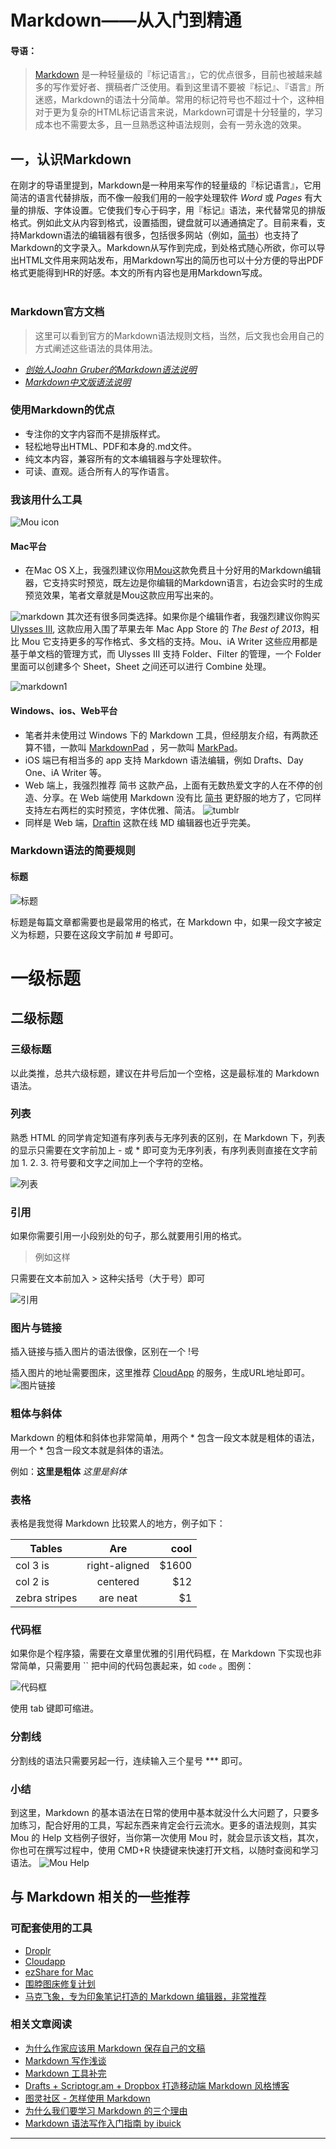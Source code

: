 # Markdown——从入门到精通
#### 导语：
>[Markdown](http://zh.wikipedia.org/wiki/markdown) 是一种轻量级的『标记语言』，它的优点很多，目前也被越来越多的写作爱好者、撰稿者广泛使用。看到这里请不要被『标记』、『语言』所迷惑，Markdown的语法十分简单。常用的标记符号也不超过十个，这种相对于更为复杂的HTML标记语言来说，Markdown可谓是十分轻量的，学习成本也不需要太多，且一旦熟悉这种语法规则，会有一劳永逸的效果。

## 一，认识Markdown

在刚才的导语里提到，Markdown是一种用来写作的轻量级的『标记语言』，它用简洁的语言代替排版，而不像一般我们用的一般字处理软件 *Word* 或 *Pages* 有大量的排版、字体设置。它使我们专心于码字，用『标记』语法，来代替常见的排版格式。例如此文从内容到格式，设置插图，键盘就可以通通搞定了。目前来看，支持Markdown语法的编辑器有很多，包括很多网站（例如，[简书](http://jianshu.io)）也支持了Markdown的文字录入。Markdown从写作到完成，到处格式随心所欲，你可以导出HTML文件用来网站发布，用Markdown写出的简历也可以十分方便的导出PDF格式更能得到HR的好感。本文的所有内容也是用Markdown写成。<Br/><Br/>

### Markdown官方文档
>这里可以看到官方的Markdown语法规则文档，当然，后文我也会用自己的方式阐述这些语法的具体用法。

* [*创始人Joahn Gruber的Markdown语法说明*](http://daringfireball.net/projects/markdown/syntax)
* [*Markdown中文版语法说明*](http://wowubuntu.com/Markdown/#list)

### 使用Markdown的优点

* 专注你的文字内容而不是排版样式。
* 轻松地导出HTML、PDF和本身的.md文件。
* 纯文本内容，兼容所有的文本编辑器与字处理软件。
* 可读、直观。适合所有人的写作语言。

### 我该用什么工具

![Mou icon](http://mouapp.com/Mou_128.png)

#### Mac平台

* 在Mac OS X上，我强烈建议你用[Mou](http://mouapp.com/)这款免费且十分好用的Markdown编辑器，它支持实时预览，既左边是你编辑的Markdown语言，右边会实时的生成预览效果，笔者文章就是Mou这款应用写出来的。

![markdown](https://cdn.sspai.com/attachment/origin/2014/04/15/69489.jpg?imageView2/2/w/1120/q/90/interlace/1/ignore-error/1)
其次还有很多同类选择。如果你是个编辑作者，我强烈建议你购买[Ulysses III](http://www.ulyssesapp.com/), 这款应用入围了苹果去年 Mac App Store 的 *The Best of 2013*，相比 Mou 它支持更多的写作格式、多文档的支持。Mou、iA Writer 这些应用都是基于单文档的管理方式，而 Ulysses Ⅲ 支持 Folder、Filter 的管理，一个 Folder 里面可以创建多个 Sheet，Sheet 之间还可以进行 Combine 处理。

![markdown1](https://cdn.sspai.com/attachment/origin/2014/04/15/69490.jpg?imageView2/2/w/1120/q/90/interlace/1/ignore-error/1)

#### Windows、ios、Web平台
* 笔者并未使用过 Windows 下的 Markdown 工具，但经朋友介绍，有两款还算不错，一款叫 [MarkdownPad](http://www.markdownpad.com/) ，另一款叫 [MarkPad](http://code52.org/DownmarkerWPF/)。
* iOS 端已有相当多的 app 支持 Markdown 语法编辑，例如 Drafts、Day One、iA Writer 等。
* Web 端上，我强烈推荐 简书 这款产品，上面有无数热爱文字的人在不停的创造、分享。在 Web 端使用 Markdown 没有比 [简书](http://jianshu.io/) 更舒服的地方了，它同样支持左右两栏的实时预览，字体优雅、简洁。
![tumblr](https://cdn.sspai.com/attachment/origin/2014/04/15/69491.jpg?imageView2/2/w/1120/q/90/interlace/1/ignore-error/1)
* 同样是 Web 端，[Draftin](https://draftin.com/) 这款在线 MD 编辑器也近乎完美。

### Markdown语法的简要规则
#### 标题
![标题](https://cdn.sspai.com/attachment/origin/2014/04/15/69492.jpg?imageView2/2/w/1120/q/90/interlace/1/ignore-error/1)

标题是每篇文章都需要也是最常用的格式，在 Markdown 中，如果一段文字被定义为标题，只要在这段文字前加 # 号即可。

 # 一级标题

 ## 二级标题

 ### 三级标题

以此类推，总共六级标题，建议在井号后加一个空格，这是最标准的 Markdown 语法。

### 列表
熟悉 HTML 的同学肯定知道有序列表与无序列表的区别，在 Markdown 下，列表的显示只需要在文字前加上 - 或 * 即可变为无序列表，有序列表则直接在文字前加 1. 2. 3. 符号要和文字之间加上一个字符的空格。

![列表](https://cdn.sspai.com/attachment/origin/2014/04/15/69493.jpg?imageView2/2/w/1120/q/90/interlace/1/ignore-error/1)

### 引用
如果你需要引用一小段别处的句子，那么就要用引用的格式。

> 例如这样

只需要在文本前加入 > 这种尖括号（大于号）即可

![引用](https://cdn.sspai.com/attachment/origin/2014/04/15/69494.jpg?imageView2/2/w/1120/q/90/interlace/1/ignore-error/1)

### 图片与链接
插入链接与插入图片的语法很像，区别在一个 !号

插入图片的地址需要图床，这里推荐 [CloudApp](http://www.getcloudapp.com/) 的服务，生成URL地址即可。
![图片链接](https://cdn.sspai.com/attachment/origin/2014/04/15/69495.jpg?imageView2/2/w/1120/q/90/interlace/1/ignore-error/1)

### 粗体与斜体
Markdown 的粗体和斜体也非常简单，用两个 * 包含一段文本就是粗体的语法，用一个 * 包含一段文本就是斜体的语法。

例如：**这里是粗体** *这里是斜体*

### 表格
表格是我觉得 Markdown 比较累人的地方，例子如下：

|Tables     |Are     | cool   |
|---------- |:------:|-------:|
|col 3 is    |right-aligned|$1600|
|col 2 is    |centered|$12|
|zebra stripes| are neat|$1|

### 代码框
如果你是个程序猿，需要在文章里优雅的引用代码框，在 Markdown 下实现也非常简单，只需要用 `` 把中间的代码包裹起来，如 `code` 。图例：

![代码框](https://cdn.sspai.com/attachment/origin/2014/04/15/69496.jpg?imageView2/2/w/1120/q/90/interlace/1/ignore-error/1)

使用 tab 键即可缩进。

### 分割线
分割线的语法只需要另起一行，连续输入三个星号 *** 即可。

### 小结
到这里，Markdown 的基本语法在日常的使用中基本就没什么大问题了，只要多加练习，配合好用的工具，写起东西来肯定会行云流水。更多的语法规则，其实 Mou 的 Help 文档例子很好，当你第一次使用 Mou 时，就会显示该文档，其次，你也可在撰写过程中，使用 CMD+R 快捷键来快速打开文档，以随时查阅和学习语法。
![Mou Help](https://cdn.sspai.com/attachment/origin/2014/04/15/69497.jpg?imageView2/2/w/1120/q/90/interlace/1/ignore-error/1)

## 与 Markdown 相关的一些推荐
### 可配套使用的工具
* [Droplr](http://droplr.com/)
* [Cloudapp](http://www.getcloudapp.com/)
* [ezShare for Mac](https://itunes.apple.com/cn/app/yi-xiang/id672522335?mt=12&uo=4)
* [围脖图床修复计划](http://weibotuchuang.sinaapp.com/)
* [马克飞象，专为印象笔记打造的 Markdown 编辑器，非常推荐](http://maxiang.info/)
### 相关文章阅读
* [为什么作家应该用 Markdown 保存自己的文稿](http://apple4us.com/2012/02/why-writers-should-use-markdown.html)
* [Markdown 写作浅谈](http://www.yangzhiping.com/tech/r-markdown-knitr.html)
* [Markdown 工具补完](http://www.appinn.com/markdown-tools/)
* [Drafts + Scriptogr.am + Dropbox 打造移动端 Markdown 风格博客](http://jianshu.io/p/63HYZ6)
* [图灵社区 - 怎样使用 Markdown](http://www.ituring.com.cn/article/23)
* [为什么我们要学习 Markdown 的三个理由](http://news.cnblogs.com/n/139649/)
* [Markdown 语法写作入门指南 by ibuick](http://ibuick.me/?p=4093)

***